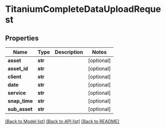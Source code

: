 # TitaniumCompleteDataUploadRequest


## Properties
Name | Type | Description | Notes
------------ | ------------- | ------------- | -------------
**asset** | **str** |  | [optional] 
**asset_id** | **str** |  | [optional] 
**client** | **str** |  | [optional] 
**date** | **str** |  | [optional] 
**service** | **str** |  | [optional] 
**snap_time** | **str** |  | [optional] 
**sub_asset** | **str** |  | [optional] 

[[Back to Model list]](../README.md#documentation-for-models) [[Back to API list]](../README.md#documentation-for-api-endpoints) [[Back to README]](../README.md)



